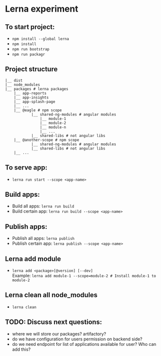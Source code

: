 # Lerna experiment

## To start project:
* `npm install --global lerna`
* `npm install`
* `npm run bootstrap`
* `npm run packagr`

## Project structure

```
|__ dist
|__ node_modules
|__ packages # lerna packages
    |__ app-reports
    |__ app-insights
    |__ app-splash-page
    |__ ...
    |__ @eagle # npm scope
            |__ shared-ng-modules # angular modules
                |__ module-1
                |__ module-2
                |__ module-n
                |__ ...
            |__ shared-libs # not angular libs
    |__ @another-scope # npm scope
            |__ shared-ng-modules # angular modules
            |__ shared-libs # not angular libs
    |__ ...
```

## To serve app:
* `lerna run start --scope <app-name>`

## Build apps:

* Build all apps: `lerna run build`
* Build certain app: `lerna run build --scope <app-name>`

## Publish apps:

* Publish all apps: `lerna publish`
* Publish certain app: `lerna publish --scope <app-name>`

## Lerna add module

* `lerna add <package>[@version] [--dev]`  
Example: `lerna add module-1 --scope=module-2 # Install module-1 to module-2`

## Lerna clean all node_modules

* `lerna clean`

## TODO: Discuss next questions:

* where we will store our packages? artifactory?
* do we have configuration for users permission on backend side? 
* do we need endpoint for list of applications available for user? Who can add this?
